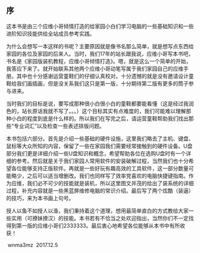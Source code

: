 ## 序

这本书是由三个应维小哥倾情打造的给家园小白们学习电脑的一些基础知识和一些进阶知识技能供给全站成员参考实践。

为什么会想写一本这样的书呢？主要原因就是像书名那么简单，就是想写点东西给家园的各位及家园的后来人。当时，我们17年的站长跟我说，应维小哥写本书吧，书名是《家园版装机教程，应维小哥倾情打造》。嗯，就是这么一个简单的开始，我答应下来了。就开始联系其他两个应维小哥动笔写属于我们家园自己的应维手册。其中也十分感谢运营童鞋们的仔细认真校对。十分遗憾的就是没有邀请设计童鞋给我们画插画，但是没关系我们这只是第一版，十分期待第二版有更多的筒子参与进来。

当时我们的目标是说，要写成那种很小白很小白的童鞋都要能看懂（这是经过我润色的，站长原话我就不写了。。。）这个目标其实有点难度的，我们可能难以理解那种小白的程度到底是什么样的。所以我们在写完之后，请运营童鞋帮助我们找出那些“专业词汇”以及检查一些表述排版问题。

本书包括六部分。首先是介绍一些基础的硬件设施，这里我们略去了主机、键盘、鼠标等大众所知的内容，保留了一些在家园我们需要经常接触到的硬件设备。U盘部分我们更是详细介绍一些U盘知识和概念，希望帮助各位在选购U盘时有一个详细的参考。然后就是关于我们家园人常用软件的安装破解过程，当然我们也十分希望各位能够支持正版软件。再就是一些好玩有趣高效的工具软件，这一部分数量可能略少，之后可以适当增删改。我们也同样写了效率党喜欢的电脑快捷键指南。作为应维，我们必不可少的技能就是装机，所以这里图文并茂的给出了装系统的详细过程，补充内容就是一些黑蓝屏维修电脑的常识介绍。最后写了两个炫酷（装逼）的技巧，来为本书画上句号。

授人以鱼不如授人以渔，我们秉持着这个道理，想用最简单直白的方式教给大家一些实用（可撩妹撩汉）的技能。本书若有不恰当之处欢迎指出，当然你们不一定找得到第一版的应维小哥们2333333。最后衷心地希望各位能够从本书中有所收获！

​																			      wnma3mz
​																			      2017.12.5
